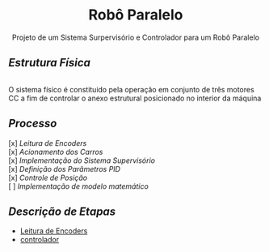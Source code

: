 <h1 align='center'>Robô Paralelo</h1>
<p align='center'>Projeto de um Sistema Surpervisório e Controlador para um Robô Paralelo</p>

<h2><i>Estrutura Física</i></h2>
<img>
<p>O sistema físico é constituido pela operação em conjunto de três motores CC a fim de controlar o anexo estrutural posicionado no interior da máquina</p>

<h2><i>Processo</i></h2>
<span>[x] <i>Leitura de Encoders</i></span><br>
<span>[x] <i>Acionamento dos Carros</i></span><br>
<span>[x] <i>Implementação do Sistema Supervisório</i></span><br>
<span>[x] <i>Definição dos Parâmetros PID</i></span><br>
<span>[x] <i>Controle de Posição</i></span><br>
<span>[ ] <i>Implementação de modelo matemático</i></span><br>

<h2><i>Descrição de Etapas</i></h2>
<ul>
  <li>
    <a href='./BIBLIOTECAS/ENCODER'>Leitura de Encoders</a>
  </li>
  <li>
    <a href='./Controlador'>controlador</a>
    <p></p>
  </li>
<ul>

